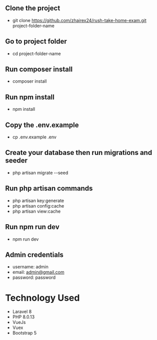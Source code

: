 ## Clone the project
- git clone https://github.com/zhairex24/rush-take-home-exam.git project-folder-name

## Go to project folder
- cd project-folder-name

## Run composer install
- composer install

## Run npm install
- npm install

## Copy the .env.example 
- cp .env.example .env

## Create your database then run migrations and seeder
- php artisan migrate --seed

## Run php artisan commands

- php artisan key:generate
- php artisan config:cache
- php artisan view:cache

## Run npm run dev
- npm run dev

## Admin credentials
- username: admin
- email: admin@gmail.com
- password: password

# Technology Used
- Laravel 8
- PHP 8.0.13
- VueJs
- Vuex
- Bootstrap 5